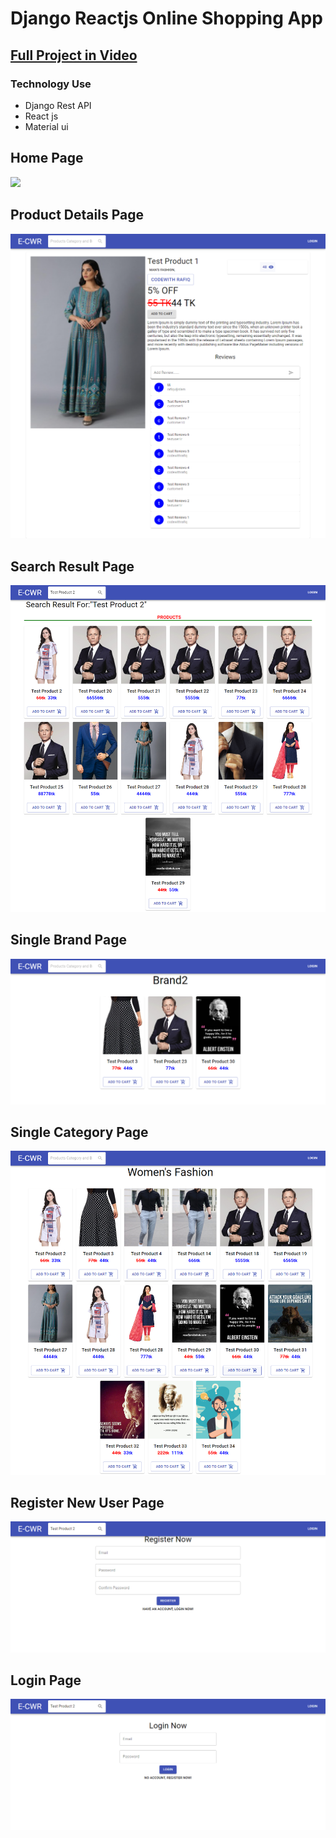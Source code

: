 # Django Reactjs Online Shopping App

## [Full Project in Video](https://www.youtube.com/playlist?list=PLsC9YeVUTz39OEEoFhHrPNuK62Jcn43yL)

### Technology Use

- Django Rest API
- React js
- Material ui

## Home Page

<img src='screenshot/home.png' />

## Product Details Page

<img src='screenshot/productdetails.png' />

## Search Result Page

<img src='screenshot/searchpage.png' />

## Single Brand Page

<img src='screenshot/singlebrand.png' />

## Single Category Page

<img src='screenshot/singlecategory.png' />

## Register New User Page

<img src='screenshot/register.png' />

## Login Page

<img src='screenshot/login.png' />
